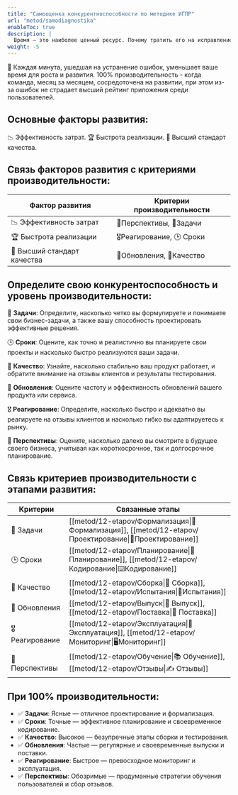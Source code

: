 ```yaml
---
title: "Самооценка конкурентноспособности по методике ИГПР"
url: "metod/samodiagnostika"
enableToc: true
description: | 
  Время — это наиболее ценный ресурс. Почему тратить его на исправление ошибок, когда можно сосредоточиться на инновациях? Методика ИГПР помогает командам достичь 100% производительности, минимизируя ошибки и сохраняя высший рейтинг приложений.
weight: -5
---
```

💯 Каждая минута, ушедшая на устранение ошибок, уменьшает ваше время для роста и развития. 100% производительность - когда команда, месяц за месяцем, сосредоточена на развитии, при этом из-за ошибок не страдает высший рейтинг приложения среди пользователей.

## Основные факторы развития:

📉 Эффективность затрат. 
🏆 Быстрота реализации. 
💎 Высший стандарт качества.

## Связь факторов развития с критериями производительности:

|Фактор развития|Критерии производительности|
|---|---|
|📉 Эффективность затрат|🌟Перспективы, 📌Задачи|
|🏆 Быстрота реализации|🎖️Реагирование, 🕒 Сроки|
|💎 Высший стандарт качества|🔄Обновления, 🚦Качество|

## Определите свою конкурентоспособность и уровень производительности:

📌 **Задачи**: Определите, насколько четко вы формулируете и понимаете свои бизнес-задачи, а также вашу способность проектировать эффективные решения.

🕒 **Сроки**: Оцените, как точно и реалистично вы планируете свои проекты и насколько быстро реализуются ваши задачи.

🚦 **Качество**: Узнайте, насколько стабильно ваш продукт работает, и обратите внимание на отзывы клиентов и результаты тестирования.

🔄 **Обновления**: Оцените частоту и эффективность обновлений вашего продукта или сервиса.

🎖️ **Реагирование**: Определите, насколько быстро и адекватно вы реагируете на отзывы клиентов и насколько гибко вы адаптируетесь к рынку.

🌟 **Перспективы**: Оцените, насколько далеко вы смотрите в будущее своего бизнеса, учитывая как короткосрочное, так и долгосрочное планирование.

## Связь критериев производительности с этапами развития:

|Критерии|Связанные этапы|
|---|---|
|📌 Задачи|[[metod/12-etapov/Формализация\|📝Формализация]], [[metod/12-etapov/Проектирование\|📐Проектирование]]|
|🕒 Сроки|[[metod/12-etapov/Планирование\|📅Планирование]], [[metod/12-etapov/Кодирование\|⌨️Кодирование]]|
|🚦 Качество|[[metod/12-etapov/Сборка\|🔧 Сборка]], [[metod/12-etapov/Испытания\|🐞Испытания]]|
|🔄 Обновления|[[metod/12-etapov/Выпуск\|🚀 Выпуск]], [[metod/12-etapov/Поставка\|🚚 Поставка]]|
|🎖️ Реагирование|[[metod/12-etapov/Эксплуатация\|🤖 Эксплуатация]], [[metod/12-etapov/Мониторинг\|🖥️Мониторинг]]|
|🌟 Перспективы|[[metod/12-etapov/Обучение\|📚 Обучение]], [[metod/12-etapov/Отзывы\|✍️ Отзывы]]|

## При 100% производительности:

- ✅ **Задачи**: Ясные — отличное проектирование и формализация.
- ✅ **Сроки**: Точные — эффективное планирование и своевременное кодирование. 
- ✅ **Качество**: Высокое — безупречные этапы сборки и тестирования. 
- ✅ **Обновления**: Частые — регулярные и своевременные выпуски и поставки. 
- ✅ **Реагирование**: Быстрое — превосходное мониторинг и эксплуатация. 
- ✅ **Перспективы**: Обозримые — продуманные стратегии обучения пользователей и сбор отзывов.
